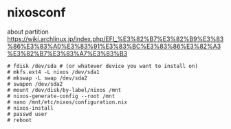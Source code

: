 # nixosconf


about partition
https://wiki.archlinux.jp/index.php/EFI_%E3%82%B7%E3%82%B9%E3%83%86%E3%83%A0%E3%83%91%E3%83%BC%E3%83%86%E3%82%A3%E3%82%B7%E3%83%A7%E3%83%B3


    # fdisk /dev/sda # (or whatever device you want to install on)
    # mkfs.ext4 -L nixos /dev/sda1
    # mkswap -L swap /dev/sda2
    # swapon /dev/sda2
    # mount /dev/disk/by-label/nixos /mnt
    # nixos-generate-config --root /mnt
    # nano /mnt/etc/nixos/configuration.nix
    # nixos-install
    # passwd user
    # reboot

